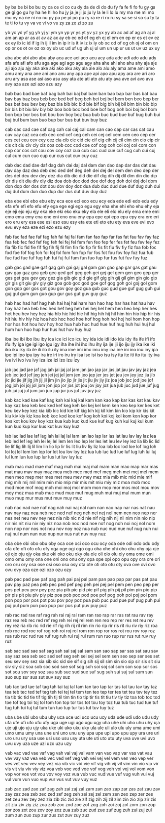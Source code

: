 by ba be bi bo bu
cy ca ce ci co cu
dy da de di do du
fy fa fe fi fo fu
gy ga ge gi go gu
hy ha he hi ho hu
jy ja je ji jo ju
ly la le li lo lu
my ma me mi mo mu
ny na ne ni no nu
py pa pe pi po pu
ry ra re ri ro ru
sy sa se si so su
ty ta te ti to tu
vy va ve vi vo vu
zy za ze zi zo zu

yb yc yd yf yg yh yj yl ym yn yp yr ys yt yv yz yx yy
ab ac ad af ag ah aj al am an ap ar as at av az ax ay
eb ec ed ef eg eh ej el em en ep er es et ev ez ex ey
ib ic id if ig ih ij il im in ip ir is it iv iz ix iy
ob oc od of og oh oj ol om on op or os ot ov oz ox oy
ub uc ud uf ug uh uj ul um un up ur us ut uv uz ux uy
 
aba abe abi abo abu aby aca ace aci aco
acu acy ada ade adi ado adu ady afa afe
afi afo afu aga age agi ago agu agy aha
ahe ahi aho ahu ahy aja aje aji ajo aju
ajy aka ake aki ako aku aky ala ale alo
alu aly ama ame ami amo amu amy ana ane
ani ano anu any apa ape api apo apu apy
ara are ari aro aru ary asa ase asi aso
asu asy ata ate ati ato atu aty ava ave
avi avo avu avy aza aze azi azo azu azy

bab bac bad bae baf bag bah bai baj bal
bam ban bao bap bar bas bat bau bav bay
baz bea beb bec bed bef beg beh bei bej
bel bem ben beo bep ber bes bet beu bev
bey bez bia bib bic bid bie bif big bih
bij bil bim bin bio bip bir bis bit biu
biv biy biz boa bob boc bod boe bof bog
boh boi boj bol bom bon bop bor bos bot
bou bov boy boz bua bub buc bud bue buf
bug buh bui buj bul bum bun buo bup bur
bus but buv buy buz

cab cac cad cae caf cag cah cai caj cal
cam can cao cap car cas cat cau cav cay
caz cea ceb cec ced cef ceg ceh cei cej
cel cem cen ceo cep cer ces cet ceu cev
cey cez cia cib cic cid cie cif cig cih
cij cil cim cin cio cip cir cis cit ciu
civ ciy ciz coa cob coc cod coe cof cog
coh coi coj col com con cop cor cos cot
cou cov coy coz cua cub cuc cud cue cuf
cug cuh cui cuj cul cum cun cuo cup cur
cus cut cuv cuy cuz

dab dac dad dae daf dag dah dai daj dal
dam dan dao dap dar das dat dau dav day
daz dea deb dec ded def deg deh dei dej
del dem den deo dep der des det deu dev
dey dez dia dib dic did die dif dig dih
dij dil dim din dio dip dir dis dit diu
div diy diz doa dob doc dod doe dof dog
doh doi doj dol dom don dop dor dos dot
dou dov doy doz dua dub duc dud due duf
dug duh dui duj dul dum dun duo dup dur
dus dut duv duy duz

eba ebe ebi ebo ebu eby eca ece eci eco
ecu ecy eda ede edi edo edu edy efa efe
efi efo efu efy ega ege egi ego egu egy
eha ehe ehi eho ehu ehy eja eje eji ejo
eju ejy eka eke eki eko eku eky ela ele
eli elo elu ely ema eme emi emo emu emy
ena ene eni eno enu eny epa epe epi epo
epu epy era ere eri ero eru ery esa ese
esi eso esu esy eta ete eti eto etu ety
eva eve evi evo evu evy eza eze ezi ezo
ezu ezy

fab fac fad fae faf fag fah fai faj fal
fam fan fao fap far fas fat fau fav fay
faz fea feb fec fed fef feg feh fei fej
fel fem fen feo fep fer fes fet feu fev
fey fez fia fib fic fid fie fif fig fih
fij fil fim fin fio fip fir fis fit fiu
fiv fiy fiz foa fob foc fod foe fof fog
foh foi foj fol fom fon fop for fos fot
fou fov foy foz fua fub fuc fud fue fuf
fug fuh fui fuj ful fum fun fuo fup fur
fus fut fuv fuy fuz

gab gac gad gae gaf gag gah gai gaj gal
gam gan gao gap gar gas gat gau gav gay
gaz gea geb gec ged gef geg geh gei gej
gel gem gen geo gep ger ges get geu gev
gey gez gia gib gic gid gie gif gig gih
gij gil gim gin gio gip gir gis git giu
giv giy giz goa gob goc god goe gof gog
goh goi goj gol gom gon gop gor gos got
gou gov goy goz gua gub guc gud gue guf
gug guh gui guj gul gum gun guo gup gur
gus gut guv guy guz

hab hac had haf hag hah hai haj hal ham
han hao hap har has hat hau hav hay haz
hea heb hec hed hef heg heh hei hej hel
hem hen heo hep her hes het heu hev hey
hez hia hib hic hid hie hif hig hih hij
hil him hin hio hip hir his hit hiu hiv
hiy hiz hoa hob hoc hod hoe hof hog hoh
hoi hoj hol hom hon hop hor hos hot hou
hov hoy hoz hua hub huc hud hue huf hug
huh hui huj hul hum hun huo hup hur hus
hut huv huy huz

iba ibe ibi ibo ibu iby ica ice ici ico
icu icy ida ide idi ido idu idy ifa ife
ifi ifo ifu ify iga ige igi igo igu igy
iha ihe ihi iho ihu ihy ija ije iji ijo
iju ijy ika ike iki iko iku iky ila ile
ili ilo ilu ily ima ime imi imo imu imy
ina ine ini ino inu iny ipa ipe ipi ipo
ipu ipy ira ire iri iro iru iry isa ise
isi iso isu isy ita ite iti ito itu ity
iva ive ivi ivo ivu ivy iza ize izi izo
izu izy

jab jac jad jae jaf jag jah jai jaj jal
jam jan jao jap jar jas jat jau jav jay
jaz jea jeb jec jed jef jeg jeh jei jej
jel jem jen jeo jep jer jes jet jeu jev
jey jez jia jib jic jid jie jif jig jih
jij jil jim jin jio jip jir jis jit jiu
jiv jiy jiz joa job joc jod joe jof jog
joh joi joj jol jom jon jop jor jos jot
jou jov joy joz jua jub juc jud jue juf
jug juh jui juj jul jum jun juo jup jur
jus jut juv juy juz

kab kac kad kae kaf kag kah kai kaj kal
kam kan kao kap kar kas kat kau kav kay
kaz kea keb kec ked kef keg keh kei kej
kel kem ken keo kep ker kes ket keu kev
key kez kia kib kic kid kie kif kig kih
kij kil kim kin kio kip kir kis kit kiu
kiv kiy kiz koa kob koc kod koe kof kog
koh koi koj kol kom kon kop kor kos kot
kou kov koy koz kua kub kuc kud kue kuf
kug kuh kui kuj kul kum kun kuo kup kur
kus kut kuv kuy kuz

lab lac lad lae laf lag lah lai laj lal
lam lan lao lap lar las lat lau lav lay
laz lea leb led lef leg leh lei lej lel
lem len leo lep ler les let leu lev ley
lez lia lib lic lid lie lif lig lih lij
lil lim lin lio lip lir lis lit liu liv
liy liz loa lob loc lod loe lof log loh
loi loj lol lom lon lop lor lot lou lov
loy loz lua lub luc lud lue luf lug luh
lui luj lul lum lun luo lup lur lus lut
luv luy luz

mab mac mad mae maf mag mah mai maj mal
mam man mao map mar mas mat mau mav may
maz mea meb mec med mef meg meh mei mej
mel mem men meo mep mer mes met meu mev
mey mez mia mib mic mid mie mif mig mih
mij mil mim min mio mip mir mis mit miu
miy miz moa mob moc mod moe mof mog moh
moi moj mol mom mon mop mor mos mot mou
mov moy moz mua mub muc mud mue muf mug
muh mui muj mul mum mun muo mup mur mus
mut muv muy muz

nab nac nad nae naf nag nah nai naj nal
nam nan nao nap nar nas nat nau nav nay
naz nea neb nec ned nef neg neh nei nej
nel nem nen neo nep ner nes net neu nev
ney nez nia nib nic nid nie nif nig nih
nij nil nim nin nio nip nir nis nit niu
niv niy niz noa nob noc nod noe nof nog
noh noi noj nol nom non nop nor nos not
nou nov noy noz nua nub nuc nud nue nuf
nug nuh nui nuj nul num nun nuo nup nur
nus nut nuv nuy nuz

oba obe obi obo obu oby oca oce oci oco
ocu ocy oda ode odi odo odu ody ofa ofe
ofi ofo ofu ofy oga oge ogi ogo ogu oha
ohe ohi oho ohu ohy oja oje oji ojo oju
ojy oka oke oki oko oku oky ola ole oli
olo olu oly oma ome omi omo omu omy ona
one oni ono onu ony opa ope opi opo opu
opy ora ore ori oro oru ory osa ose osi
oso osu osy ota ote oti oto otu oty ova
ove ovi ovo ovu ovy oza oze ozi ozo ozu
ozy

pab pac pad pae paf pag pah pai paj pal
pam pan pao pap par pas pat pau pav pay
paz pea peb pec ped pef peg peh pei pej
pel pem pen peo pep per pes pet peu pev
pey pez pia pib pic pid pie pif pig pih
pij pil pim pin pio pip pir pis pit piu
piv piy piz poa pob poc pod poe pof pog
poh poi poj pol pom pon pop por pos pot
pou pov poy poz pua pub puc pud pue puf
pug puh pui puj pul pum pun puo pup pur
pus put puv puy puz

rab rac rad rae raf rag rah rai raj ral
ram ran rao rap rar ras rat rau rav ray
raz rea reb rec red ref reg reh rei rej
rel rem ren reo rep rer res ret reu rev
rey rez ria rib ric rid rie rif rig rih
rij ril rim rin rio rip rir ris rit riu
riv riy riz roa rob roc rod roe rof rog
roh roi roj rol rom ron rop ror ros rot
rou rov roy roz rua rub ruc rud rue ruf
rug ruh rui ruj rul rum run ruo rup rur
rus rut ruv ruy ruz

sab sac sad sae saf sag sah sai saj sal
sam san sao sap sar sas sat sau sav say
saz sea seb sec sed sef seg seh sei sej
sel sem sen seo sep ser ses set seu sev
sey sez sia sib sic sid sie sif sig sih
sij sil sim sin sio sip sir sis sit siu
siv siy siz soa sob soc sod soe sof sog
soh soi soj sol som son sop sor sos sot
sou sov soy soz sua sub suc sud sue suf
sug suh sui suj sul sum sun suo sup sur
sus sut suv suy suz

tab tac tad tae taf tag tah tai taj tal
tam tan tao tap tar tas tat tau tav tay
taz tea teb tec ted tef teg teh tei tej
tel tem ten teo tep ter tes tet teu tev
tey tez tia tib tic tid tie tif tig tih
tij til tim tin tio tip tir tis tit tiu
tiv tiy tiz toa tob toc tod toe tof tog
toi toj tol tom ton top tor tos tot tou
toy toz tua tub tuc tud tue tuf tug tuh
tui tuj tul tum tun tuo tup tur tus tut
tuv tuy tuz

uba ube ubi ubo ubu uby uca uce uci uco
ucu ucy uda ude udi udo udu udy ufa ufe
ufi ufo ufu ufy uga uge ugi ugo ugu ugy
uha uhe uhi uho uhu uhy uja uje uji ujo
uju ujy uka uke uki uko uku uky ula ule
uli ulo ulu uly uma ume umi umo umu umy
una une uni uno unu uny upa upe upi upo
upu upy ura ure uri uro uru ury usa use
usi uso usu usy uta ute uti uto utu uty
uva uve uvi uvo uvu uvy uza uze uzi uzo
uzu uzy

vab vac vad vae vaf vag vah vai vaj val
vam van vao vap var vas vat vau vav vay
vaz vea veb vec ved vef veg veh vei vej
vel vem ven veo vep ver ves vet veu vev
vey vez via vib vic vid vie vif vig vih
vij vil vim vin vio vip vir vis vit viu
viv viy viz voa vob voc vod voe vof vog
voh voi voj vol vom von vop vor vos vot
vou vov voy voz vua vub vuc vud vue vuf
vug vuh vui vuj vul vum vun vuo vup vur
vus vut vuv vuy vuz

zab zac zad zae zaf zag zah zai zaj zal
zam zan zao zap zar zas zat zau zav zay
zaz zea zeb zec zed zef zeg zeh zei zej
zel zem zen zeo zep zer zes zet zeu zev
zey zez zia zib zic zid zie zif zig zih
zij zil zim zin zio zip zir zis zit ziu
ziv ziy ziz zoa zob zoc zod zoe zof zog
zoh zoi zoj zol zom zon zop zor zos zot
zou zov zoy zoz zua zub zuc zud zue zuf
zug zuh zui zuj zul zum zun zuo zup zur
zus zut zuv zuy zuz 